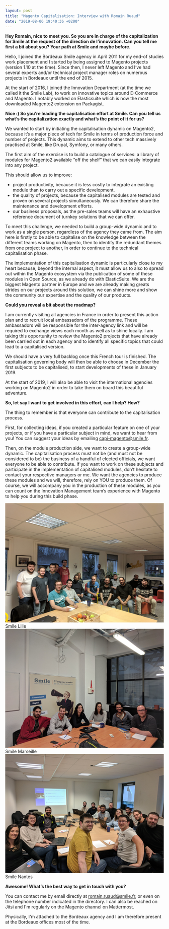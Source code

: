```yaml
---
layout: post
title: "Magento Capitalisation: Interview with Romain Ruaud"
date: "2019-08-06 19:40:36 +0200"
---
```

**Hey Romain, nice to meet you. So you are in charge of the capitalization for Smile at the request of the direction de l’innovation. Can you tell me first a bit about you? Your path at Smile and maybe before.**

Hello, I joined the Bordeaux Smile agency in April 2011 for my end-of studies work placement and I started by being assigned to Magento projects (version 1.10 at the time). Since then, I never left Magento and I’ve had several experts and/or technical project manager roles on numerous projects in Bordeaux until the end of 2015.

At the start of 2016, I joined the Innovation Department (at the time we called it the Smile Lab), to work on innovative topics around E-Commerce and Magento. I notably worked on Elasticsuite which is now the most downloaded Magento2 extension on Packagist.

**Nice :) So you’re leading the capitalisation effort at Smile. Can you tell us what’s the capitalization exactly and what’s the point of it for us?**

We wanted to start by initiating the capitalisation dynamic on Magento2, because it’s a major piece of tech for Smile in terms of production force and number of projects. This dynamic aims to extend to other tech massively practised at Smile, like Drupal, Symfony, or many others.

The first aim of the exercise is to build a catalogue of services: a library of modules for Magento2 available “off the shelf” that we can easily integrate into any project.

This should allow us to improve:

* project productivity, because it is less costly to integrate an existing module than to carry out a specific development.
* the quality of projects, because the capitalised modules are tested and proven on several projects simultaneously. We can therefore share the maintenance and development efforts.
* our business proposals, as the pre-sales teams will have an exhaustive reference document of turnkey solutions that we can offer.

To meet this challenge, we needed to build a group-wide dynamic and to work as a single person, regardless of the agency they came from. The aim here is firstly to be able to capitalise on the knowledge between the different teams working on Magento, then to identify the redundant themes from one project to another, in order to continue to the technical capitalisation phase.

The implementation of this capitalisation dynamic is particularly close to my heart because, beyond the internal aspect, it must allow us to also to spread out within the Magento ecosystem via the publication of some of these modules in Open Source, as we already do with ElasticSuite. We are the biggest Magento partner in Europe and we are already making greats strides on our projects around this solution, we can shine more and show the community our expertise and the quality of our products.

**Could you reveal a bit about the roadmap?**

I am currently visiting all agencies in France in order to present this action plan and to recruit local ambassadors of the programme. These ambassadors will be responsible for the inter-agency link and will be required to exchange views each month as well as to shine locally. I am taking this opportunity to review the Magento2 projects that have already been carried out in each agency and to identify all specific topics that could lead to a capitalised version.

We should have a very full backlog once this French tour is finished. The capitalisation governing body will then be able to choose in December the first subjects to be capitalised, to start developments of these in January 2019.

At the start of 2019, I will also be able to visit the international agencies working on Magento2 in order to take them on board this beautiful adventure.

**So, let say I want to get involved in this effort, can I help? How?**

The thing to remember is that everyone can contribute to the capitalisation process.

First, for collecting ideas, if you created a particular feature on one of your projects, or if you have a particular subject in mind, we want to hear from you! You can suggest your ideas by emailing [capi-magento@smile.fr](mailto:capi-magento@smile.fr).

Then, on the module production side, we want to create a group-wide dynamic. The capitalisation process must not be (and must not be considered to be) the business of a handful of elected officials, we want everyone to be able to contribute. If you want to work on these subjects and participate in the implementation of capitalised modules, don’t hesitate to contact your respective managers or me. We want the agencies to produce these modules and we will, therefore, rely on YOU to produce them. Of course, we will accompany you in the production of these modules, as you can count on the Innovation Management team’s experience with Magento to help you during this build phase.

<div class="ui three column grid">
    <div class="column">
        <div class="ui fluid card">
            <div class="image">
                <img src="/uploads/2019/08/06/Lille.jpg" alt="Smile Lille">
            </div>
            <div class="content">Smile Lille</div>
        </div>
    </div>
    <div class="column">
        <div class="ui fluid card">
            <div class="image">
                <img src="/uploads/2019/08/06/Marseille.jpg" alt="Smile Marseille">
            </div>
            <div class="content">Smile Marseille</div>
        </div>
    </div>
    <div class="column">
        <div class="ui fluid card">
            <div class="image">
                <img src="/uploads/2019/08/06/Nantes.jpg" alt="Smile Nantes">
            </div>
            <div class="content">Smile Nantes</div>
        </div>
    </div>
</div>

**Awesome! What’s the best way to get in touch with you?**

You can contact me by email directly at [romain.ruaud@smile.fr](mailto:romain.ruaud@smile.fr), or even on the telephone number indicated in the directory. I can also be reached on Jitsi and I'm regularly on the Magento channel on Mattermost.

Physically, I'm attached to the Bordeaux agency and I am therefore present at the Bordeaux offices most of the time.
